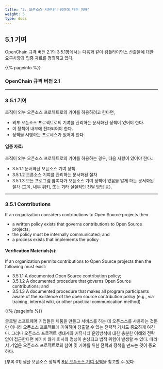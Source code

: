 ```yaml
---
title: "5. 오픈소스 커뮤니티 참여에 대한 이해"
weight: 5
type: docs
---
```


## 5.1 기여 

OpenChain 규격 버전 2.1의 3.5.1항에서는 다음과 같이 컴플라이언스 산출물에 대한 요구사항과 입증 자료를 정의하고 있다.

{{% pageinfo %}}

### OpenChain 규격 버전 2.1
-----------

### 3.5.1 기여

조직이 외부 오픈소스 프로젝트로의 기여를 허용하려고 한다면,
- 외부 오픈소스 프로젝트로의 기여를 관리하는 문서화된 정책이 있어야 한다. 
- 이 정책이 내부에 전파되어야 한다.
- 정책을 시행하는 프로세스가 있어야 한다. 

#### 입증 자료:

조직이 외부 오픈소스 프로젝트로의 기여를 허용하는 경우, 다음 사항이 있어야 한다.:
- 3.5.1.1 문서화된 오픈소스 기여 정책
- 3.5.1.2 오픈소스 기여를 관리하는 문서화된 절차
- 3.5.1.3 모든 프로그램 참여자가 오픈소스 기여 정책이 있음을 알게 하는 문서화된 절차 (교육, 내부 위키, 또는 기타 실질적인 전달 방법 등).

----------------

### 3.5.1 Contributions

If an organization considers contributions to Open Source projects then  
 - a written policy exists that governs contributions to Open Source projects;  
 - the policy must be internally communicated; and  
 - a process exists that implements the policy

#### Verification Materials(s):

If an organization permits contributions to Open Source projects then the following must exist:

 - 3.5.1.1 A documented Open Source contribution policy;  
 - 3.5.1.2 A documented procedure that governs Open Source contributions; and  
 - 3.5.1.3 A documented procedure that makes all program participants aware of the existence of the
open source contribution policy (e.g., via training, internal wiki, or other practical communication method).

{{% /pageinfo %}}

글로벌 소프트웨어 기업들은 제품을 만들고 서비스를 하는 데 오픈소스를 사용하는 것뿐만 아니라 오픈소스 프로젝트에 기여하며 창출할 수 있는 전략적 가치도 중요하게 여긴다. 그러나 오픈소스 프로젝트 생태계와 커뮤니티 운영방식에 대한 충분한 이해와 전략 없이 접근한다면 예기치 않게 회사의 명성이 손상되고 법적 위험이 발생할 수 있다. 따라서 기업은 오픈소스 프로젝트로의 참여 및 기여를 위한 전략과 정책을 만드는 것이 중요하다.

[부록 01] 샘플 오픈소스 정책의 [8장 오픈소스 기여 정책](../../appendix/1-policy-template/#8-오픈소스-기여-정책)을 참고할 수 있다.
